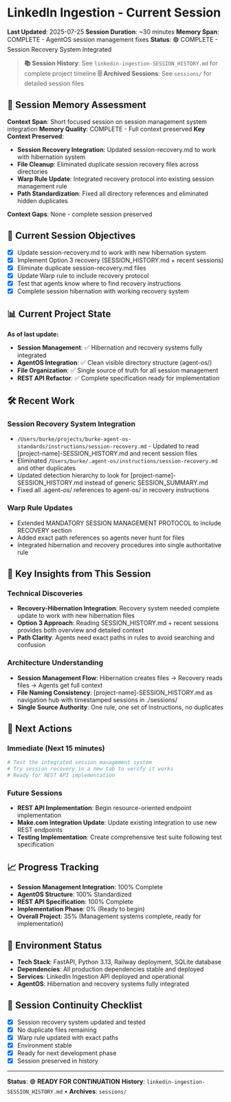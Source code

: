 # LinkedIn Ingestion - Current Session
**Last Updated**: 2025-07-25
**Session Duration**: ~30 minutes
**Memory Span**: COMPLETE - AgentOS session management fixes
**Status**: 🟢 COMPLETE - Session Recovery System Integrated

> **📚 Session History**: See `linkedin-ingestion-SESSION_HISTORY.md` for complete project timeline
> **🗄️ Archived Sessions**: See `sessions/` for detailed session files

## 🧠 **Session Memory Assessment**
**Context Span**: Short focused session on session management system integration
**Memory Quality**: COMPLETE - Full context preserved
**Key Context Preserved**:
- **Session Recovery Integration**: Updated session-recovery.md to work with hibernation system
- **File Cleanup**: Eliminated duplicate session recovery files across directories
- **Warp Rule Update**: Integrated recovery protocol into existing session management rule
- **Path Standardization**: Fixed all directory references and eliminated hidden duplicates

**Context Gaps**: None - complete session preserved

## 🎯 **Current Session Objectives**
- [x] Update session-recovery.md to work with new hibernation system  
- [x] Implement Option 3 recovery (SESSION_HISTORY.md + recent sessions)
- [x] Eliminate duplicate session-recovery.md files
- [x] Update Warp rule to include recovery protocol
- [x] Test that agents know where to find recovery instructions
- [x] Complete session hibernation with working recovery system

## 📊 **Current Project State**
**As of last update:**
- **Session Management**: ✅ Hibernation and recovery systems fully integrated
- **AgentOS Integration**: ✅ Clean visible directory structure (agent-os/)
- **File Organization**: ✅ Single source of truth for all session management
- **REST API Refactor**: ✅ Complete specification ready for implementation

## 🛠️ **Recent Work**

### Session Recovery System Integration
- `/Users/burke/projects/burke-agent-os-standards/instructions/session-recovery.md` - Updated to read [project-name]-SESSION_HISTORY.md and recent session files
- Eliminated `/Users/burke/.agent-os/instructions/session-recovery.md` and other duplicates
- Updated detection hierarchy to look for [project-name]-SESSION_HISTORY.md instead of generic SESSION_SUMMARY.md
- Fixed all .agent-os/ references to agent-os/ in recovery instructions

### Warp Rule Updates
- Extended MANDATORY SESSION MANAGEMENT PROTOCOL to include RECOVERY section
- Added exact path references so agents never hunt for files
- Integrated hibernation and recovery procedures into single authoritative rule

## 🧠 **Key Insights from This Session**

### Technical Discoveries
- **Recovery-Hibernation Integration**: Recovery system needed complete update to work with new hibernation files
- **Option 3 Approach**: Reading SESSION_HISTORY.md + recent sessions provides both overview and detailed context
- **Path Clarity**: Agents need exact paths in rules to avoid searching and confusion

### Architecture Understanding
- **Session Management Flow**: Hibernation creates files → Recovery reads files → Agents get full context
- **File Naming Consistency**: [project-name]-SESSION_HISTORY.md as navigation hub with timestamped sessions in ./sessions/
- **Single Source Authority**: One rule, one set of instructions, no duplicates

## 🚀 **Next Actions**

### Immediate (Next 15 minutes)
```bash
# Test the integrated session management system
# Try session recovery in a new tab to verify it works
# Ready for REST API implementation
```

### Future Sessions
- **REST API Implementation**: Begin resource-oriented endpoint implementation
- **Make.com Integration Update**: Update existing integration to use new REST endpoints  
- **Testing Implementation**: Create comprehensive test suite following test specification

## 📈 **Progress Tracking**
- **Session Management Integration**: 100% Complete
- **AgentOS Structure**: 100% Standardized
- **REST API Specification**: 100% Complete
- **Implementation Phase**: 0% (Ready to begin)
- **Overall Project**: 35% (Management systems complete, ready for implementation)

## 🔧 **Environment Status**
- **Tech Stack**: FastAPI, Python 3.13, Railway deployment, SQLite database
- **Dependencies**: All production dependencies stable and deployed
- **Services**: LinkedIn Ingestion API deployed and operational
- **AgentOS**: Hibernation and recovery systems fully integrated

## 🔄 **Session Continuity Checklist**
- [x] Session recovery system updated and tested
- [x] No duplicate files remaining
- [x] Warp rule updated with exact paths
- [x] Environment stable
- [x] Ready for next development phase
- [x] Session preserved in history

---
**Status**: 🟢 **READY FOR CONTINUATION**
**History**: `linkedin-ingestion-SESSION_HISTORY.md` • **Archives**: `sessions/`
